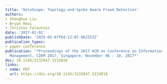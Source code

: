 ```yaml
---
title: 'HoloScope: Topology-and-Spike Aware Fraud Detection'
authors:
- Shenghua Liu
- Bryan Hooi
- Christos Faloutsos
date: '2017-01-01'
publishDate: '2025-05-07T04:22:07.062553Z'
publication_types:
- paper-conference
publication: '*Proceedings of the 2017 ACM on Conference on Information and Knowledge
  Management, CIKM 2017, Singapore, November 06 - 10, 2017*'
doi: 10.1145/3132847.3133018
links:
- name: PDF
  url: https://doi.org/10.1145/3132847.3133018
---
```


